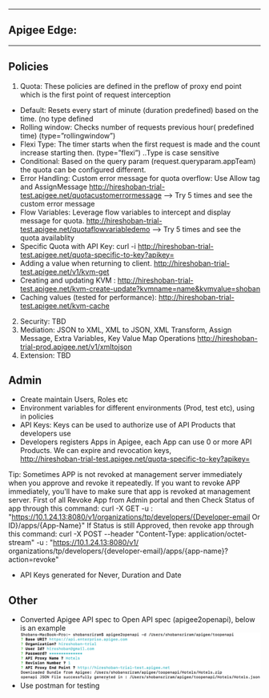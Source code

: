 
***

Apigee Edge:
------------

***


Policies
-------------
1. Quota: These policies are defined in the preflow of proxy end point which is the first point of request interception
 - Default: Resets every start of minute (duration predefined) based on the time. (no type defined
 - Rolling window: Checks number of requests previous hour( predefined time) (type=”rollingwindow”)
 - Flexi Type:  The timer starts when the first request is made and the count increase starting then. (type=”flexi”) ..Type is case sensitive
 - Conditional: Based on the query param (request.queryparam.appTeam) the quota can be configured different.
 - Error Handling:  Custom error message for quota overflow: Use Allow tag and AssignMessage 
http://hireshoban-trial-test.apigee.net/quotacustomerrormessage --> Try 5 times and see the custom error message
 - Flow Variables: Leverage flow variables to intercept and display message for quota. 
http://hireshoban-trial-test.apigee.net/quotaflowvariabledemo --> Try 5 times and see the quota availablity
- Specific Quota with API Key: curl -i http://hireshoban-trial-test.apigee.net/quota-specific-to-key?apikey= 
- Adding a value when returning to client. http://hireshoban-trial-test.apigee.net/v1/kvm-get
- Creating and updating KVM : http://hireshoban-trial-test.apigee.net/kvm-create-update?kvmname=name&kvmvalue=shoban
- Caching values (tested for performance): http://hireshoban-trial-test.apigee.net/kvm-cache  
2. Security: TBD
3. Mediation: JSON to XML, XML to JSON, XML Transform, Assign Message, Extra Variables, Key Value Map Operations
   http://hireshoban-trial-prod.apigee.net/v1/xmltojson
4. Extension: TBD

Admin
-------------

- Create maintain Users, Roles etc
- Environment variables for different environments (Prod, test etc), using in policies
- API Keys: Keys can be used to authorize use of API Products that developers use
- Developers registers Apps in Apigee, each App can use 0 or more API Products. We can expire and revocation keys,  
http://hireshoban-trial-test.apigee.net/quota-specific-to-key?apikey=

Tip: Sometimes APP is not revoked at management server immediately when you approve and revoke it repeatedly. If you want to revoke APP  immediately, you'll have to make sure that app is revoked at management server.
First of all Revoke App from Admin portal and then Check Status of app through this command:
curl -X GET -u <Admin-username>:<Password> "https://10.1.24.13:8080/v1/organizations/tp/developers/{Developer-email Or ID}/apps/{App-Name}"
If Status is still Approved, then revoke app through this command:
curl -X POST --header "Content-Type: application/octet-stream" -u <Admin-username>:<Password> "https://10.1.24.13:8080/v1/
organizations/tp/developers/{developer-email}/apps/{app-name}?action=revoke"

- API Keys generated for Never, Duration and Date 


Other
-------------
- Converted Apigee API spec to Open API spec (apigee2openapi), below is an example
![enter image description here](images/image.png)
- Use postman for testing
